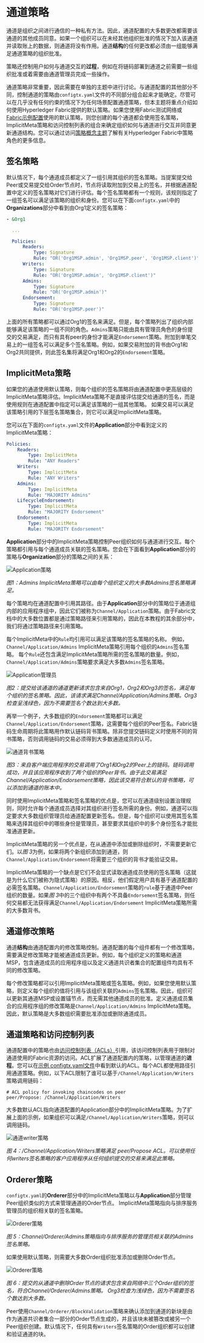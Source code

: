 # 通道策略

通道是组织之间进行通信的一种私有方法。因此，通道配置的大多数更改都需要该通道的其他成员同意。如果一个组织可以在未经其他组织批准的情况下加入该通道并读取账上的数据，则通道将没有作用。通道**结构**的任何更改都必须由一组能够满足通道策略的组织批准。

策略还控制用户如何与通道交互的**过程**，例如在将链码部署到通道之前需要一些组织批准或着需要由通道管理员完成一些操作。

通道策略非常重要，因此需要在单独的主题中进行讨论。与通道配置的其他部分不同，控制通道的策略由`configtx.yaml`文件的不同部分组合起来才能确定。尽管可以在几乎没有任何约束的情况下为任何场景配置通道策略，但本主题将重点介绍如何使用Hyperledger Fabric提供的默认策略。如果您使用Fabric测试网络或[Fabric示例配置](https://github.com/hyperledger/fabric/blob/{BRANCH}/sampleconfig/configtx.yaml)使用的默认策略，则您创建的每个通道都会使用签名策略，ImplicitMeta策略和访问控制列表的组合来确定组织如何与通道进行交互并同意更新通道结构。您可以通过访问[策略概念主题](../policies.html)了解有关Hyperledger Fabric中策略角色的更多信息。

## 签名策略

默认情况下，每个通道成员都定义了一组引用其组织的签名策略。当提案提交给Peer或交易提交给Order节点时，节点将读取附加到交易上的签名，并根据通道配置中定义的签名策略对它们进行评估。每个签名策略都有一个规则，该规则指定了一组签名可以满足该策略的组织和身份。您可以在下面`configtx.yaml`中的**Organizations**部分中看到由Org1定义的签名策略：
```yaml
- &Org1

  ...

  Policies:
      Readers:
          Type: Signature
          Rule: "OR('Org1MSP.admin', 'Org1MSP.peer', 'Org1MSP.client')"
      Writers:
          Type: Signature
          Rule: "OR('Org1MSP.admin', 'Org1MSP.client')"
      Admins:
          Type: Signature
          Rule: "OR('Org1MSP.admin')"
      Endorsement:
          Type: Signature
          Rule: "OR('Org1MSP.peer')"
```

上面的所有策略都可以通过Org1的签名来满足。但是，每个策略列出了组织内部能够满足该策略的一组不同的角色。`Admins`策略只能由具有管理员角色的身份提交的交易满足，而只有具有peer的身份才能满足`Endorsement`策略。附加到单笔交易上的一组签名可以满足多个签名策略。例如，如果交易附加的背书由Org1和Org2共同提供，则此签名集将满足Org1和Org2的`Endorsement`策略。

## ImplicitMeta策略

如果您的通道使用默认策略，则每个组织的签名策略将由通道配置中更高层级的ImplicitMeta策略评估。ImplicitMeta策略不是直接评估提交给通道的签名，而是使用规则在通道配置中指定可以满足该策略的一组其他策略。 如果交易可以满足该策略引用的下层签名策略集合，则它可以满足ImplicitMeta策略。

您可以在下面的`configtx.yaml`文件的**Application**部分中看到定义的ImplicitMeta策略：
```yaml
Policies:
    Readers:
        Type: ImplicitMeta
        Rule: "ANY Readers"
    Writers:
        Type: ImplicitMeta
        Rule: "ANY Writers"
    Admins:
        Type: ImplicitMeta
        Rule: "MAJORITY Admins"
    LifecycleEndorsement:
        Type: ImplicitMeta
        Rule: "MAJORITY Endorsement"
    Endorsement:
        Type: ImplicitMeta
        Rule: "MAJORITY Endorsement"
```

**Application**部分中的ImplicitMeta策略控制Peer组织如何与通道进行交互。每个策略都引用与每个通道成员关联的签名策略。您会在下面看到**Application**部分的策略与**Organization**部分的策略之间的关系：

  ![Application策略](application-policies.png)  

*图1：Admins ImplicitMeta策略可以由每个组织定义的大多数Admins签名策略满足。*

每个策略均在通道配置中引用其路径。由于**Application**部分中的策略位于通道组内部的应用程序组中，因此它们被称为`Channel/Application`策略。由于Fabric文档中的大多数位置都是通过策略路径来引用策略的，因此在本教程的其余部分中，我们将通过策略路径来引用策略。

每个ImplicitMeta中的`Rule`均引用可以满足该策略的签名策略的名称。 例如，`Channel/Application/Admins` ImplicitMeta策略引用每个组织的`Admins`签名策略。 每个`Rule`还包含满足ImplicitMeta策略所需的签名策略的数量。例如，`Channel/Application/Admins`策略要求满足大多数`Admins`签名策略。

  ![Application管理员](application-admins.png)  

*图2：提交给该通道的通道更新请求包含来自Org1，Org2和Org3的签名，满足每个组织的签名策略。因此，该请求满足Channel/Application/Admins策略。Org3检查呈浅绿色，因为不需要签名个数达到大多数。*

再举一个例子，大多数组织的`Endorsement`策略都可以满足`Channel/Application/Endorsement`策略，这需要每个组织的Peer签名。Fabric链码生命周期将此策略用作默认链码背书策略。除非您提交链码定义时使用不同的背书策略，否则调用链码的交易必须得到大多数通道成员的认可。

  ![通道背书策略](application-endorsement.png)  

*图3：来自客户端应用程序的交易调用了Org1和Org2的Peer上的链码。链码调用成功，并且该应用程序收到了两个组织的Peer背书。由于此交易满足Channel/Application/Endorsement策略，因此该交易符合默认的背书策略，可以添加到通道的账本中。*

同时使用ImplicitMeta策略和签名策略的优点是，您可以在通道级别设置治理规则，同时允许每个通道成员选择对其组织进行签名所需的身份。例如，通道可以指定要求大多数组织管理员给通道配置更新签名。但是，每个组织可以使用其签名策略来选择其组织中的哪些身份是管理员，甚至要求其组织中的多个身份签名才能批准通道更新。

ImplicitMeta策略的另一个优点是，在从通道中添加或删除组织时，不需要更新它们。以*图 3*为例，如果将两个新组织添加到通道，则`Channel/Application/Endorsement`将需要三个组织的背书才能验证交易。

ImplicitMeta策略的一个缺点是它们不会显式读取通道成员使用的签名策略（这就是为什么它们被称为隐式策略）的原因。相反，他们假定用户具有基于通道配置的必需签名策略。`Channel/Application/Endorsement`策略的`rule`基于通道中Peer组织的数量。如果*图 3*中的三个组织中有两个不具备`Endorsement`签名策略，则任何交易都无法获得满足`Channel/Application/Endorsement` ImplicitMeta策略所需的大多数背书。

## 通道修改策略

通道**结构**由通道配置内的修改策略控制。通道配置的每个组件都有一个修改策略，需要满足修改策略才能被通道成员更新。例如，每个组织定义的策略和通道MSP，包含通道成员的应用程序组以及定义通道共识者集合的配置组件均具有不同的修改策略。

每个修改策略都可以引用ImplicitMeta策略或签名策略。例如，如果您使用默认策略，则定义每个组织的值将引用与该组织关联的`Admins`签名策略。因此，组织可以更新其通道MSP或设置锚节点，而无需其他通道成员的批准。定义通道成员集合的应用程序组的修改策略是`Channel/Application/Admins` ImplicitMeta策略。因此，默认策略是大多数组织需要批准添加或删除通道成员。

## 通道策略和访问控制列表

通道配置中的策略也由[访问控制列表（ACLs）](../access_control.html)引用，该访问控制列表用于限制对通道使用的Fabric资源的访问。ACL扩展了通道配置内的策略，以管理通道的**进程**。您可以在[示例 configtx.yaml文件](http://github.com/hyperledger/fabric/blob/{BRANCH}/sampleconfig/configtx.yaml)中看到默认的ACL。每个ACL都使用路径引用通道策略。例如，以下ACL限制了谁可以基于`/Channel/Application/Writers`策略调用链码：
```
# ACL policy for invoking chaincodes on peer
peer/Propose: /Channel/Application/Writers
```

大多数默认ACL指向通道配置的Application部分中的ImplicitMeta策略。为了扩展上面的示例，如果组织可以满足`/Channel/Application/Writers`策略，则可以调用链码。

  ![通道writer策略](application-writers.png)  

*图 4：/Channel/Application/Writers策略满足 peer/Propose ACL。可以使用任何writers签名策略的客户应用程序从任何组织提交的交易来满足此策略。*

## Orderer策略

`configtx.yaml`的**Orderer**部分中的ImplicitMeta策略以与**Application**部分管理Peer组织类似的方式来管理通道的Order节点。 ImplicitMeta策略指向与排序服务管理员的组织相关联的签名策略。

  ![Orderer策略](orderer-policies.png)  

*图 5：Channel/Orderer/Admins策略指向与排序服务的管理员相关联的Admins签名策略。*

如果使用默认策略，则需要大多数Order组织批准添加或删除Order节点。

  ![Orderer策略](orderer-admins.png)  

*图 6：提交的从通道中删除Order节点的请求包含来自网络中三个Order组织的签名，符合Channel/Orderer/Admins策略。 Org3检查为浅绿色，因为不需要签名个数达到大多数。*

Peer使用`Channel/Orderer/BlockValidation`策略来确认添加到通道的新块是由作为通道共识者集合一部分的Order节点生成的，并且该块未被篡改或被另一个Peer组织创建。默认情况下，任何具有`Writers`签名策略的Order组织都可以创建和验证通道的块。

<!--- Licensed under Creative Commons Attribution 4.0 International License
https://creativecommons.org/licenses/by/4.0/ -->
